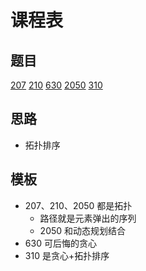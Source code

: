 # 课程表

## 题目

[207](../../solution/207.md)
[210](../../solution/210.md)
[630](../../solution/630.md)
[2050](../../solution/2050.md)
[310](../../solution/310.md)

## 思路

- 拓扑排序

## 模板

- 207、210、2050 都是拓扑
  - 路径就是元素弹出的序列
  - 2050 和动态规划结合
- 630 可后悔的贪心
- 310 是贪心+拓扑排序
